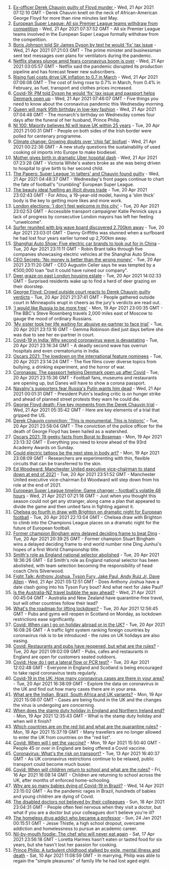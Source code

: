 1. [Ex-officer Derek Chauvin guilty of Floyd murder ](https://www.bbc.co.uk/news/world-us-canada-56818766) - Wed, 21 Apr 2021 07:12:10 GMT - Derek Chauvin knelt on the neck of African-American George Floyd for more than nine minutes last May.
2. [European Super League: All six Premier League teams withdraw from competition](https://www.bbc.co.uk/sport/football/56823501) - Wed, 21 Apr 2021 07:37:52 GMT - All six Premier League teams involved in the European Super League formally withdraw from the competition.
3. [Boris Johnson told Sir James Dyson by text he would 'fix' tax issue](https://www.bbc.co.uk/news/uk-politics-56819137) - Wed, 21 Apr 2021 07:21:03 GMT - The prime minister and businessman sent text messages over plans for ventilators during the pandemic.
4. [Netflix shares plunge amid fears coronavirus boom is over](https://www.bbc.co.uk/news/business-56826190) - Wed, 21 Apr 2021 03:05:57 GMT - Netflix said the pandemic disrupted its production pipeline and has forecast fewer new subscribers.
5. [Rising fuel costs drive UK inflation to 0.7 in March](https://www.bbc.co.uk/news/business-56827268) - Wed, 21 Apr 2021 07:06:08 GMT - The cost of living rose to 0.7% in March, from 0.4% in February, as fuel, transport and clothes prices increased.
6. [Covid-19: PM told Dyson he would 'fix' tax issue and passport helps Denmark open up](https://www.bbc.co.uk/news/uk-56823697) - Wed, 21 Apr 2021 07:46:07 GMT - Five things you need to know about the coronavirus pandemic this Wednesday morning.
7. [Queen will mark 95th birthday in low-key fashion](https://www.bbc.co.uk/news/uk-56811715) - Wed, 21 Apr 2021 07:04:48 GMT - The monarch's birthday on Wednesday comes four days after the funeral of her husband, Prince Philip.
8. [NI 100: Majority believes NI will leave UK within 25 years](https://www.bbc.co.uk/news/uk-northern-ireland-56777985) - Tue, 20 Apr 2021 21:00:31 GMT - People on both sides of the Irish border were polled for centenary programme.
9. [Climate change: Growing doubts over 'chip fat' biofuel](https://www.bbc.co.uk/news/science-environment-56819257) - Wed, 21 Apr 2021 00:22:36 GMT - A new study questions the sustainability of used cooking oil imports into Europe to make biodiesel.
10. [Mother gives birth in dramatic Uber hospital dash](https://www.bbc.co.uk/news/uk-england-london-56803337) - Wed, 21 Apr 2021 07:23:28 GMT - Victoria White's waters broke as she was being driven to hospital to give birth to her second child.
11. [The Papers: Super League 'in tatters' and Chauvin found guilty](https://www.bbc.co.uk/news/blogs-the-papers-56825470) - Wed, 21 Apr 2021 04:48:37 GMT - Wednesday's front pages continue to chart the fate of football's "crumbling" European Super League.
12. [The beauty ideal fuelling an illicit drugs trade](https://www.bbc.co.uk/news/stories-56819838) - Tue, 20 Apr 2021 23:02:43 GMT - For Altou, a 19-year-old model, having a ‘slim thick’ body is the key to getting more likes and more work.
13. [London elections: 'I don't feel welcome in this city'](https://www.bbc.co.uk/news/uk-england-london-56815242) - Tue, 20 Apr 2021 23:02:53 GMT - Accessible transport campaigner Katie Pennick says a lack of progress by consecutive London mayors has left her feeling "unwelcome".
14. [Surfer reunited with big wave board discovered 2,700km away](https://www.bbc.co.uk/news/world-australia-56798218) - Tue, 20 Apr 2021 23:03:01 GMT - Danny Griffiths was stunned when a surfboard he had lost four years earlier turned up 2,700km away.
15. [Shanghai Auto Show: Five electric car brands to look out for in China](https://www.bbc.co.uk/news/business-56818957) - Tue, 20 Apr 2021 23:11:11 GMT - Robin Brant talks through five companies showcasing electric vehicles at the Shanghai Auto Show.
16. [CEO Secrets: 'No money is better than the wrong money'](https://www.bbc.co.uk/news/business-56816561) - Tue, 20 Apr 2021 23:11:20 GMT - CEO Augustin Celier says he was tempted by a €500,000 loan "but it could have ruined our company".
17. [Deer graze on east London housing estate](https://www.bbc.co.uk/news/uk-england-london-56819018) - Tue, 20 Apr 2021 14:02:33 GMT - Surprised residents wake up to find a herd of deer grazing on their doorstep.
18. [George Floyd: Crowd outside court reacts to Derek Chauvin guilty verdicts](https://www.bbc.co.uk/news/world-us-canada-56822931) - Tue, 20 Apr 2021 21:37:41 GMT - People gathered outside court in Minneapolis erupt in cheers as the jury's verdicts are read out.
19. ['I would like Russia to be more free'](https://www.bbc.co.uk/news/world-europe-56808468) - Mon, 19 Apr 2021 23:00:35 GMT - The BBC's Steve Rosenberg travels 2,000 miles east of Moscow to gauge the mood of ordinary Russians.
20. [‘My sister took her life waiting for abusive ex-partner to face trial’](https://www.bbc.co.uk/news/uk-56539465) - Tue, 20 Apr 2021 23:13:16 GMT - Gemma Robinson died just days before she was due to see her ex-partner in court.
21. [Covid-19 in India: Why second coronavirus wave is devastating](https://www.bbc.co.uk/news/world-asia-india-56811315) - Tue, 20 Apr 2021 23:16:34 GMT - A deadly second wave has overrun hospitals and even crematoriums in India.
22. [Oscars 2021: The lowdown on the international feature nominees](https://www.bbc.co.uk/news/entertainment-arts-56674879) - Tue, 20 Apr 2021 23:14:24 GMT - The five films cover diverse topics from bullying, a drinking experiment, and the horror of war.
23. [Coronapas: The passport helping Denmark open up after Covid](https://www.bbc.co.uk/news/world-europe-56812293) - Tue, 20 Apr 2021 23:15:36 GMT - Football fans, museums and restaurants are opening up, but Danes will have to show a corona passport.
24. [Navalny's supporters fear Russia's Putin wants him dead](https://www.bbc.co.uk/news/world-europe-56812292) - Wed, 21 Apr 2021 00:01:31 GMT - President Putin's leading critic is on hunger strike and ahead of planned street protests they warn he could die.
25. [George Floyd death: Five key moments from the Derek Chauvin trial](https://www.bbc.co.uk/news/world-us-canada-56802198) - Wed, 21 Apr 2021 05:35:42 GMT - Here are key elements of a trial that gripped the US.
26. [Derek Chauvin conviction: 'This is monumental. This is historic'](https://www.bbc.co.uk/news/world-us-canada-56824330) - Tue, 20 Apr 2021 23:58:04 GMT - The conviction of the police officer for the death of George Floyd has been hailed as a watershed.
27. [Oscars 2021: 19 geeky facts from Borat to Boseman](https://www.bbc.co.uk/news/entertainment-arts-55325109) - Mon, 19 Apr 2021 23:13:32 GMT - Everything you need to know ahead of the 93rd Academy Awards on Sunday.
28. [Could electric tattoos be the next step in body art?](https://www.bbc.co.uk/news/business-56561708) - Mon, 19 Apr 2021 23:08:09 GMT - Researchers are experimenting with thin, flexible circuits that can be transferred to the skin.
29. [Ed Woodward: Manchester United executive vice-chairman to stand down at end of 2021](https://www.bbc.co.uk/sport/football/56824130) - Tue, 20 Apr 2021 23:51:52 GMT - Manchester United executive vice-chairman Ed Woodward will step down from his role at the end of 2021.
30. [European Super League timeline: Game changer - football's volatile 48 hours](https://www.bbc.co.uk/sport/football/56825570) - Wed, 21 Apr 2021 07:21:18 GMT - Just when you thought this season could not get any stranger, along came a plan that appeared to divide the game and then united fans in fighting against it.
31. [Chelsea go fourth in draw with Brighton on dramatic night for European football](https://www.bbc.co.uk/sport/football/56728001) - Tue, 20 Apr 2021 22:13:04 GMT - Chelsea draw with Brighton to climb into the Champions League places on a dramatic night for the future of European football.
32. [Former champion Bingham wins delayed deciding frame to beat Ding](https://www.bbc.co.uk/sport/snooker/56814796) - Tue, 20 Apr 2021 20:39:25 GMT - Former champion Stuart Bingham wins a delayed deciding frame to end world number nine Ding Junhui's hopes of a first World Championship title.
33. [Smith's role as England national selector abolished](https://www.bbc.co.uk/sport/cricket/56822502) - Tue, 20 Apr 2021 18:36:26 GMT - Ed Smith's role as England national selector has been abolished, with team selection becoming the responsibility of head coach Chris Silverwood.
34. [Fight Talk: Anthony Joshua, Tyson Fury, Jake Paul, Andy Ruiz Jr, Dave Allen](https://www.bbc.co.uk/sport/boxing/56806740) - Wed, 21 Apr 2021 05:12:51 GMT - Does Anthony Joshua have a date clash going into his Tyson Fury bout? And what next for Jake Paul?
35. [Is the Australia-NZ travel bubble the way ahead?](https://www.bbc.co.uk/news/business-56796943) - Wed, 21 Apr 2021 00:45:04 GMT - Australia and New Zealand have quarantine-free travel, but will other countries follow their lead?
36. [What's the roadmap for lifting lockdown?](https://www.bbc.co.uk/news/explainers-52530518) - Tue, 20 Apr 2021 12:56:45 GMT - Pubs and gyms will reopen in Scotland on Monday, as lockdown restrictions ease significantly.
37. [Covid: When can I go on holiday abroad or in the UK?](https://www.bbc.co.uk/news/explainers-52646738) - Tue, 20 Apr 2021 16:08:26 GMT - A traffic light system ranking foreign countries by coronavirus risk is to be introduced - the rules on UK holidays are also easing.
38. [Covid: Restaurants and pubs have reopened, but what are the rules?](https://www.bbc.co.uk/news/business-52977388) - Tue, 20 Apr 2021 09:02:09 GMT - Pubs, cafes and restaurants in England are open for customers seated outdoors.
39. [Covid: How do I get a lateral flow or PCR test?](https://www.bbc.co.uk/news/health-51943612) - Tue, 20 Apr 2021 12:02:48 GMT - Everyone in England and Scotland is being encouraged to take rapid coronavirus tests regularly.
40. [Covid-19 in the UK: How many coronavirus cases are there in your area?](https://www.bbc.co.uk/news/uk-51768274) - Tue, 20 Apr 2021 16:38:09 GMT - Explore the data on coronavirus in the UK and find out how many cases there are in your area.
41. [What are the Indian, Brazil, South Africa and UK variants?](https://www.bbc.co.uk/news/health-55659820) - Mon, 19 Apr 2021 15:08:07 GMT - Cases are being found in the UK and the changes the virus is undergoing are concerning.
42. [When does the stamp duty holiday in England and Northern Ireland end?](https://www.bbc.co.uk/news/business-53319433) - Mon, 19 Apr 2021 12:35:43 GMT - What is the stamp duty holiday and when will it finish?
43. [Which countries are on the red list and what are the quarantine rules?](https://www.bbc.co.uk/news/explainers-52544307) - Mon, 19 Apr 2021 15:37:19 GMT - Many travellers are no longer allowed to enter the UK from countries on the "red list".
44. [Covid: When will I get the vaccine?](https://www.bbc.co.uk/news/health-55045639) - Mon, 19 Apr 2021 15:50:40 GMT - People 45 or over in England are being offered a Covid vaccine.
45. [Coronavirus: What's the risk on transport?](https://www.bbc.co.uk/news/health-51736185) - Tue, 13 Apr 2021 16:40:37 GMT - As UK coronavirus restrictions continue to be relaxed, public transport could become much busier.
46. [Covid: When will children return to school and what are the rules?](https://www.bbc.co.uk/news/education-51643556) - Fri, 16 Apr 2021 16:08:14 GMT - Children are returning to school across the UK, after months of enforced home-schooling.
47. [Why are so many babies dying of Covid-19 in Brazil?](https://www.bbc.co.uk/news/world-latin-america-56696907) - Wed, 14 Apr 2021 23:15:02 GMT - As the pandemic rages in Brazil, hundreds of babies and young children are dying of Covid.
48. [The disabled doctors not believed by their colleagues](https://www.bbc.co.uk/news/disability-56244376) - Sun, 18 Apr 2021 23:04:31 GMT - People often feel nervous when they visit a doctor, but what if you are a doctor but your colleagues don't believe you're ill?
49. [The homeless drug addict who became a professor](https://www.bbc.co.uk/news/stories-55559382) - Sun, 24 Jan 2021 00:15:51 GMT - Jesse Thistle, a high school dropout, overcame addiction and homelessness to pursue an academic career.
50. [Nil-by-mouth foodie: The chef who will never eat again](https://www.bbc.co.uk/news/stories-56688582) - Sat, 17 Apr 2021 23:56:18 GMT - Loretta Harmes hasn't eaten or tasted food for six years, but she hasn't lost her passion for cooking.
51. [Prince Philip: A turbulent childhood stalked by exile, mental illness and death](https://www.bbc.co.uk/news/uk-56690270) - Sat, 10 Apr 2021 11:08:59 GMT - In marrying, Philip was able to regain the "simple pleasures" of family life he had lost aged eight.
